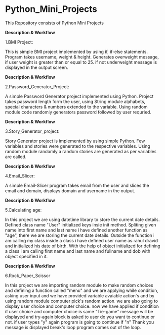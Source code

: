 # Python_Mini_Projects

This Repository consists of Python Mini Projects 

**Description & Workflow**

1.BMI Project:

This is simple BMI project implemented by using if, if-else statements. Program takes username, weight & height. Generates overweight message, if user weight is
greater than or equal to 25. if not underweight message is displayed in the output screen.
 

**Description & Workflow**

2.Password_Generator_Project:

A simple Password Generator project implemented using Python. Project takes password length form the user, using String module alphabets, special characters & numbers 
extended to the variable. Using random module code randomly generators password followed by user requried.

**Description & Workflow**

3.Story_Generator_project:

Story Generator project is implemented by using simple Python. Few variables and stories were generated to the respective variables. Using random module randomly
 a random stories are generated as per variables are called.

**Description & Workflow**

4.Email_Slicer:

A simple Email-Slicer program takes email from the user and slices the email and domain, displays domain and username in the output.

**Description & Workflow**

5.Calculating age:

In this project we are using datetime library to store the current date details.
Defined class name "User" initialized keys insie init method. Spliting given name into first name and last name
i have defined another function as "age", there we are storing the current date details. Outside the function i am calling my
class inside a class i have defined user name as rahul dravid and initialized his date of birth. With the help of object initialized 
for defining a class i am calling first name and last name and fullname and dob with object specified in it.

**Description & Workflow**

6.Rock_Paper_Scissor

In this project we are importing random module to make random choices and defining a function called "menu" and we are applying while condition,
asking user input and we have provided variable avaiable action's and by using random module computer pick's random action. we are also going to display
user choice and computer choice. now we have applied if condition if user choice and computer choice is same "Tie-game" message will be displayed and 
try-again block is asked to user do you want to continue or not. if user types "y" again program is going to continue if "n" Thank you message is displayed
break's loop program comes out of the loop.





